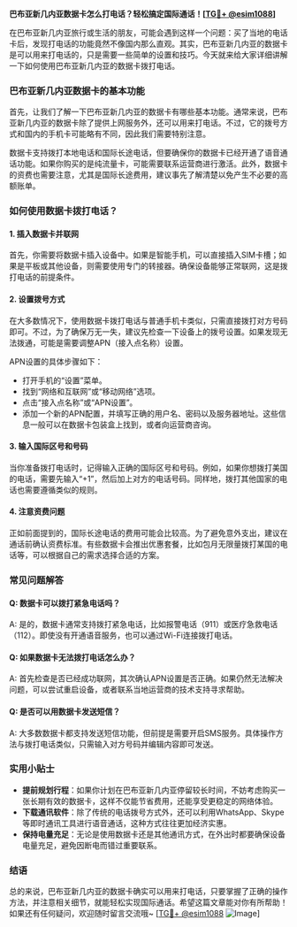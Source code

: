 **巴布亚新几内亚数据卡怎么打电话？轻松搞定国际通话！[[TG💪+ @esim1088](https://t.me/s/esim1088)]**

在巴布亚新几内亚旅行或生活的朋友，可能会遇到这样一个问题：买了当地的电话卡后，发现打电话的功能竟然不像国内那么直观。其实，巴布亚新几内亚的数据卡是可以用来打电话的，只是需要一些简单的设置和技巧。今天就来给大家详细讲解一下如何使用巴布亚新几内亚的数据卡拨打电话。

### 巴布亚新几内亚数据卡的基本功能

首先，让我们了解一下巴布亚新几内亚的数据卡有哪些基本功能。通常来说，巴布亚新几内亚的数据卡除了提供上网服务外，还可以用来打电话。不过，它的拨号方式和国内的手机卡可能略有不同，因此我们需要特别注意。

数据卡支持拨打本地电话和国际长途电话，但要确保你的数据卡已经开通了语音通话功能。如果你购买的是纯流量卡，可能需要联系运营商进行激活。此外，数据卡的资费也需要注意，尤其是国际长途费用，建议事先了解清楚以免产生不必要的高额账单。

### 如何使用数据卡拨打电话？

#### 1. 插入数据卡并联网
首先，你需要将数据卡插入设备中。如果是智能手机，可以直接插入SIM卡槽；如果是平板或其他设备，则需要使用专门的转接器。确保设备能够正常联网，这是拨打电话的前提条件。

#### 2. 设置拨号方式
在大多数情况下，使用数据卡拨打电话与普通手机卡类似，只需直接拨打对方号码即可。不过，为了确保万无一失，建议先检查一下设备上的拨号设置。如果发现无法拨通，可能是需要调整APN（接入点名称）设置。

APN设置的具体步骤如下：
- 打开手机的“设置”菜单。
- 找到“网络和互联网”或“移动网络”选项。
- 点击“接入点名称”或“APN设置”。
- 添加一个新的APN配置，并填写正确的用户名、密码以及服务器地址。这些信息一般可以在数据卡包装盒上找到，或者向运营商咨询。

#### 3. 输入国际区号和号码
当你准备拨打电话时，记得输入正确的国际区号和号码。例如，如果你想拨打美国的电话，需要先输入“+1”，然后加上对方的电话号码。同样地，拨打其他国家的电话也需要遵循类似的规则。

#### 4. 注意资费问题
正如前面提到的，国际长途电话的费用可能会比较高。为了避免意外支出，建议在通话前确认资费标准。有些数据卡会推出优惠套餐，比如包月无限量拨打某国的电话等，可以根据自己的需求选择合适的方案。

### 常见问题解答

#### Q: 数据卡可以拨打紧急电话吗？
A: 是的，数据卡通常支持拨打紧急电话，比如报警电话（911）或医疗急救电话（112）。即使没有开通语音服务，也可以通过Wi-Fi连接拨打电话。

#### Q: 如果数据卡无法拨打电话怎么办？
A: 首先检查是否已经成功联网，其次确认APN设置是否正确。如果仍然无法解决问题，可以尝试重启设备，或者联系当地运营商的技术支持寻求帮助。

#### Q: 是否可以用数据卡发送短信？
A: 大多数数据卡都支持发送短信功能，但前提是需要开启SMS服务。具体操作方法与拨打电话类似，只需输入对方号码并编辑内容即可发送。

### 实用小贴士

- **提前规划行程**：如果你计划在巴布亚新几内亚停留较长时间，不妨考虑购买一张长期有效的数据卡，这样不仅能节省费用，还能享受更稳定的网络体验。
- **下载通讯软件**：除了传统的电话拨号方式外，还可以利用WhatsApp、Skype等即时通讯工具进行语音通话，这种方式往往更加经济实惠。
- **保持电量充足**：无论是使用数据卡还是其他通讯方式，在外出时都要确保设备电量充足，避免因断电而错过重要联系。

### 结语

总的来说，巴布亚新几内亚的数据卡确实可以用来打电话，只要掌握了正确的操作方法，并注意相关细节，就能轻松实现国际通话。希望这篇文章能对你有所帮助！如果还有任何疑问，欢迎随时留言交流哦~ [[TG💪+ @esim1088](https://t.me/s/esim1088) ![Image](https://i.postimg.cc/4NQfJmqS/Snipaste-2025-05-13-00-14-12.png)]